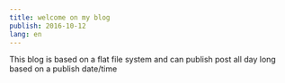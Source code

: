 ```yaml
---
title: welcome on my blog
publish: 2016-10-12
lang: en
---
```


This blog is based on a flat file system and can publish post all day long based on a publish date/time
